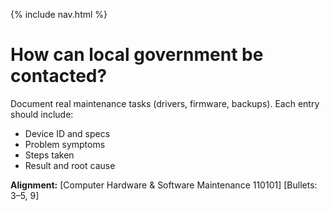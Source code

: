 {% include nav.html %}

#   How can local government be contacted?

Document real maintenance tasks (drivers, firmware, backups). Each entry should include:
- Device ID and specs
- Problem symptoms
- Steps taken
- Result and root cause

**Alignment:** [Computer Hardware & Software Maintenance 110101] [Bullets: 3–5, 9]
